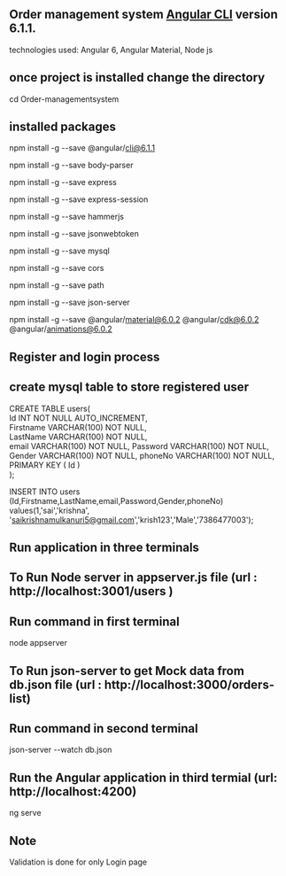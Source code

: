 Order management system [Angular CLI](https://github.com/angular/angular-cli) version 6.1.1.
--------------------------------------------------------------------------------------------
technologies used: Angular 6, Angular Material, Node js

once project is installed change the directory
----------------------------------------------
cd Order-managementsystem

installed packages
------------------
npm install -g --save @angular/cli@6.1.1


npm install -g --save body-parser


npm install -g --save express


npm install -g --save express-session


npm install -g --save hammerjs


npm install -g --save jsonwebtoken


npm install -g --save mysql


npm install -g --save cors


npm install -g --save path


npm install -g --save json-server


npm install -g --save @angular/material@6.0.2 @angular/cdk@6.0.2 @angular/animations@6.0.2




Register and login process
---------------------------
create mysql table to store registered user
--------------------------------------------

CREATE TABLE users(  
   Id INT NOT NULL AUTO_INCREMENT,  
   Firstname VARCHAR(100) NOT NULL,  
   LastName VARCHAR(100) NOT NULL,  
   email VARCHAR(100) NOT NULL,
   Password VARCHAR(100) NOT NULL,
   Gender VARCHAR(100) NOT NULL,
   phoneNo VARCHAR(100) NOT NULL,
   PRIMARY KEY ( Id )  
);  


INSERT INTO users (Id,Firstname,LastName,email,Password,Gender,phoneNo) values(1,'sai','krishna',
'saikrishnamulkanuri5@gmail.com','krish123','Male','7386477003');


Run application in three terminals
----------------------------------

To Run Node server in appserver.js file (url : http://localhost:3001/users )
-------------------------------------------------------
Run command in first terminal
-----------------------------
node appserver


To Run json-server to get Mock data from db.json file (url : http://localhost:3000/orders-list)
-----------------------------------------------------------------------------
Run command in second terminal
------------------------------
json-server --watch db.json


Run the Angular application in third termial (url: http://localhost:4200)
-----------------------------------------------------------------
ng serve

Note
-----
Validation is done for only Login page
